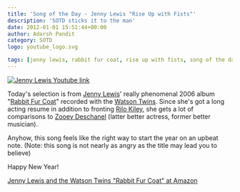```yaml
---
title: 'Song of the Day - Jenny Lewis "Rise Up with Fists"'
description: 'SOTD sticks it to the man'
date: 2012-01-01 15:51:44+00:00
author: Adarsh Pandit
category: SOTD
logo: youtube_logo.svg

tags: [jenny lewis, rabbit fur coat, rise up with fists, song of the day, watson twins]
---
```


[![Jenny Lewis Youtube link](http://img.youtube.com/vi/-ftVH-R8rJQ/0.jpg)](http://www.youtube.com/watch?v=-ftVH-R8rJQ)

Today's selection is from [Jenny Lewis](http://www.jennylewis.com/)'
really phenomenal 2006 album
"[Rabbit Fur Coat](http://amzn.to/1MCeScK)" 
recorded with the [Watson Twins](http://thewatsontwins.com).
Since she's got a long acting resume in addition to fronting
[Rilo Kiley](http://rilokiley.com/),
she gets a lot of comparisons to
 [Zooey Deschanel](http://amzn.to/20xS48v)
(latter better actress, former better musician).

Anyhow, this song feels like the right way to start the year on an upbeat note.
(Note: this song is not nearly as angry as the title may lead you to believe)

Happy New Year!

[Jenny Lewis and the Watson Twins "Rabbit Fur Coat" at Amazon](http://amzn.to/1MCeScK/)
